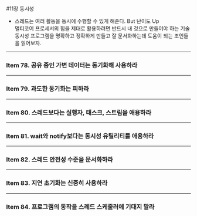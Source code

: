 #11장 동시성
- 스레드는 여러 활동을 동시에 수행할 수 있게 해준다. But 난이도 Up  
  멀티코어 프로세서의 힘을 제대로 활용하려면 반드시 내 것으로 만들어야 하는 기술   
  동시성 프로그램을 명확하고 정확하게 만들고 잘 문서화하는데 도움이 되는 조언들을 읽어보자.
  
---  
### Item 78. 공유 중인 가변 데이터는 동기화해 사용하라

---
### Item 79. 과도한 동기화는 피하라

---
### Item 80. 스레드보다는 실행자, 태스크, 스트림을 애용하라

---
### Item 81. wait와 notify보다는 동시성 유틸리티를 애용하라

---
### Item 82. 스레드 안전성 수준을 문서화하라

---
### Item 83. 지연 초기화는 신중히 사용하라

---
### Item 84. 프로그램의 동작을 스레드 스케줄러에 기대지 말라
